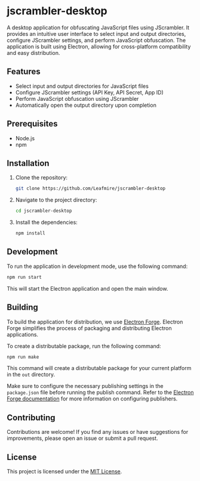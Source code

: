 # jscrambler-desktop

A desktop application for obfuscating JavaScript files using JScrambler. It provides an intuitive user interface to select input and output directories, configure JScrambler settings, and perform JavaScript obfuscation. The application is built using Electron, allowing for cross-platform compatibility and easy distribution.

## Features

- Select input and output directories for JavaScript files
- Configure JScrambler settings (API Key, API Secret, App ID)
- Perform JavaScript obfuscation using JScrambler
- Automatically open the output directory upon completion

## Prerequisites

- Node.js
- npm

## Installation

1. Clone the repository:

   ```bash
   git clone https://github.com/Leafmire/jscrambler-desktop
   ```

2. Navigate to the project directory:

   ```bash
   cd jscrambler-desktop
   ```

3. Install the dependencies:

   ```bash
   npm install
   ```

## Development

To run the application in development mode, use the following command:

```bash
npm run start
```

This will start the Electron application and open the main window.

## Building

To build the application for distribution, we use [Electron Forge](https://www.electronforge.io/). Electron Forge simplifies the process of packaging and distributing Electron applications.

To create a distributable package, run the following command:

```bash
npm run make
```

This command will create a distributable package for your current platform in the `out` directory.

Make sure to configure the necessary publishing settings in the `package.json` file before running the publish command. Refer to the [Electron Forge documentation](https://www.electronforge.io/config/publishers) for more information on configuring publishers.

## Contributing

Contributions are welcome! If you find any issues or have suggestions for improvements, please open an issue or submit a pull request.

## License

This project is licensed under the [MIT License](LICENSE).
